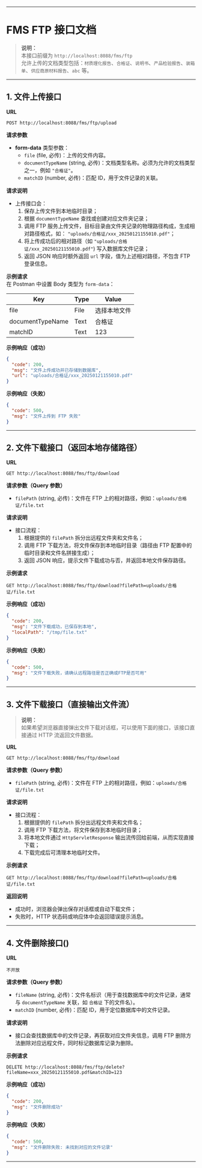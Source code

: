 
---

# FMS FTP 接口文档

> **说明：**  
> 本接口前缀为 `http://localhost:8088/fms/ftp`  
> 允许上传的文档类型包括：`材质理化报告`、`合格证`、`说明书`、`产品检验报告`、`装箱单`、`供应商原材料报告`、`abc` 等。

---

## 1. 文件上传接口

**URL**
```
POST http://localhost:8088/fms/ftp/upload
```

**请求参数**
- **form-data** 类型参数：
    - `file` (file, 必传)：上传的文件内容。
    - `documentTypeName` (string, 必传)：文档类型名称。必须为允许的文档类型之一，例如 `"合格证"`。
    - `matchID` (number, 必传)：匹配 ID，用于文件记录的关联。

**请求说明**
- 上传接口会：
    1. 保存上传文件到本地临时目录；
    2. 根据 `documentTypeName` 查找或创建对应文件夹记录；
    3. 调用 FTP 服务上传文件，目标目录由文件夹记录的物理路径构成，生成相对路径格式，如： `"uploads/合格证/xxx_20250121155010.pdf"`；
    4. 将上传成功后的相对路径（如 `"uploads/合格证/xxx_20250121155010.pdf"`) 写入数据库文件记录；
    5. 返回 JSON 响应时额外返回 `url` 字段，值为上述相对路径，不包含 FTP 登录信息。

**示例请求**  
在 Postman 中设置 Body 类型为 `form-data`：

| Key               | Type    | Value                          |
|-------------------|---------|--------------------------------|
| file              | File    | 选择本地文件                   |
| documentTypeName  | Text    | 合格证                         |
| matchID           | Text    | 123                            |

**示例响应（成功）**
```json
{
  "code": 200,
  "msg": "文件上传成功并已存储到数据库",
  "url": "uploads/合格证/xxx_20250121155010.pdf"
}
```

**示例响应（失败）**
```json
{
  "code": 500,
  "msg": "文件上传到 FTP 失败"
}
```

---

## 2. 文件下载接口（返回本地存储路径）

**URL**
```
GET http://localhost:8088/fms/ftp/download
```

**请求参数（Query 参数）**
- `filePath` (string, 必传)：文件在 FTP 上的相对路径，例如：`uploads/合格证/file.txt`

**请求说明**
- 接口流程：
    1. 根据提供的 `filePath` 拆分出远程文件夹和文件名；
    2. 调用 FTP 下载方法，将文件保存到本地临时目录（路径由 FTP 配置中的临时目录和文件名拼接生成）；
    3. 返回 JSON 响应，提示文件下载成功与否，并返回本地文件保存路径。

**示例请求**
```
GET http://localhost:8088/fms/ftp/download?filePath=uploads/合格证/file.txt
```

**示例响应（成功）**
```json
{
  "code": 200,
  "msg": "文件下载成功，已保存到本地",
  "localPath": "/tmp/file.txt"
}
```

**示例响应（失败）**
```json
{
  "code": 500,
  "msg": "文件下载失败，请确认远程路径是否正确或FTP是否可用"
}
```

---

## 3. 文件下载接口（直接输出文件流）

> **说明：**  
> 如果希望浏览器直接弹出文件下载对话框，可以使用下面的接口，该接口直接通过 HTTP 流返回文件数据。

**URL**
```
GET http://localhost:8088/fms/ftp/download
```

**请求参数（Query 参数）**
- `filePath` (string, 必传)：文件在 FTP 上的相对路径，例如：`uploads/合格证/file.txt`

**请求说明**
- 接口流程：
    1. 根据提供的 `filePath` 拆分出远程文件夹和文件名；
    2. 调用 FTP 下载方法，将文件保存到本地临时目录；
    3. 将本地文件通过 `HttpServletResponse` 输出流传回给前端，从而实现直接下载；
    4. 下载完成后可清理本地临时文件。

**示例请求**
```
GET http://localhost:8088/fms/ftp/download?filePath=uploads/合格证/file.txt
```

**返回说明**
- 成功时，浏览器会弹出保存对话框或自动下载文件；
- 失败时，HTTP 状态码或响应体中会返回错误提示消息。

---

## 4. 文件删除接口()

**URL**
```
不开放
```

**请求参数（Query 参数）**
- `fileName` (string, 必传)：文件名标识（用于查找数据库中的文件记录，通常与 `documentTypeName` 关联，如 `合格证` 下的文件名）。
- `matchID` (number, 必传)：匹配 ID，用于定位数据库中的文件记录。

**请求说明**
- 接口会查找数据库中的文件记录，再获取对应文件夹信息，调用 FTP 删除方法删除对应远程文件，同时标记数据库记录为删除。

**示例请求**
```
DELETE http://localhost:8088/fms/ftp/delete?fileName=xxx_20250121155010.pdf&matchID=123
```

**示例响应（成功）**
```json
{
  "code": 200,
  "msg": "文件删除成功"
}
```

**示例响应（失败）**
```json
{
  "code": 500,
  "msg": "文件删除失败: 未找到对应的文件记录"
}
```

---
